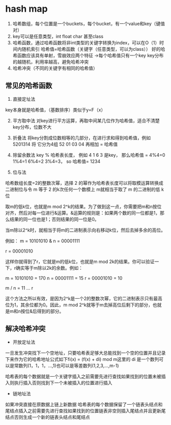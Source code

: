 # hash map

1. 哈希数组，每个位置是一个buckets，每个bucket，有一个value和key（键值对）
2. key可以是任意类型，int float char 甚至class
3. 哈希函数，通过哈希函数将非int类型的关键字转换为index，可以在O（1）时间内随机索引
  哈希值=哈希函数（关键字（任意类型，可以为class））
  好的哈希函数应该具有单射，雪崩效应两个特征
  ->每个哈希值只有一个key
  key分布的越随机，利用率越高，避免哈希冲突
4. 哈希冲突（不同的关键字有相同的哈希值）

## 常见的哈希函数

1. 直接定址法

key本身就是哈希值，（基数排序）类似于y=F（x）

2. 平方取中法
对key进行平方运算，再取中间某几位作为哈希值，适合不清楚key分布，位数不大
3. 折叠法
 将key分割成位数相等的几部分，在进行求和得到哈希值，例如5201314 将
 它分为4组 52 01 03 04 再相加 = 哈希值

4. 除留余数法
key % 哈希表长度， 例如 4 1 6 3 是key， 那么哈希值 = 4%4=0 1%4=1 6%4=2 3%4=3， so 哈希值= 1234

5. 位与法

 哈希数组长度=2的整数次幂，选择 2 的幂作为哈希表长度可以将取模运算转换成二进制位与令 m 等于 2 的k次任何一个数模上 m就相当于取了 m 的二进制的低 k 位

取m的低k位，也就是m mod 2^k的结果。为了做到这一点，你需要把m和n按位对齐，然后对每一位进行&运算。&运算的规则是：如果两个数的同一位都是1，那么结果的同一位也是1；否则结果的同一位是0。

 当m除以2^k时，就相当于将m的二进制表示向右移动k位，然后去掉多余的高位。

例如：
 m = 10101010 & n = 00001111

r = 00001010

这样你就得到了r，它就是m的低k位，也就是m mod 2k的结果。你可以验证一下，r确实等于m除以2k的余数。例如：

m = 10101010 = 170 n = 00001111 = 15 r = 00001010 = 10

m / n = 11 … r

这个方法之所以有效，是因为2^k是一个2的整数次幂，它的二进制表示只有最高位为1，其余位都为0。因此，m mod 2^k就等于m去掉高位后剩下的部分，也就是m和n按位&后得到的部分。

## 解决哈希冲突

- 开放定址法
  
一旦发生冲突找下一个空地址，只要哈希表足够大总能找到一个空的位置并且记录下来作为它的哈希地址公式如下fi(x) = (f(x) + di) mod m这里的 di 是一个数列可以是常数列(1，1，1，...,1)也可以是等差数列(1,2,3,...,m-1)

 哈希表的每个数据就是一个关键字插入之前需要先进行查找如果找到的位置未被插入则执行插入否则找到下一个未被插入的位置进行插入

- 链地址法

如果冲突直接在原数据上链上新数据
哈希表的每个数据保留了一个链表头结点和尾结点插入之前需要先进行查找如果找到的位置链表非空则插入尾结点并且更新尾结点否则生成一个新的链表头结点和尾结点
